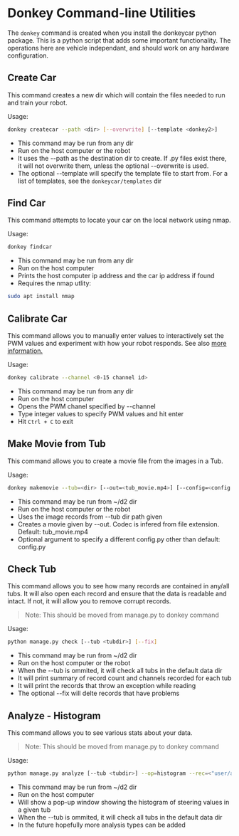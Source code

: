 # Donkey Command-line Utilities

The `donkey` command is created when you install the donkeycar python package. This is a python script that adds some important functionality. The operations here are vehicle independant, and should work on any hardware configuration.

## Create Car

This command creates a new dir which will contain the files needed to run and train your robot.

Usage:
```bash
donkey createcar --path <dir> [--overwrite] [--template <donkey2>]
```

* This command may be run from any dir
* Run on the host computer or the robot
* It uses the --path as the destination dir to create. If .py files exist there, it will not overwrite them, unless the optional --overwrite is used. 
* The optional --template will specify the template file to start from. For a list of templates, see the `donkeycar/templates` dir

## Find Car

This command attempts to locate your car on the local network using nmap.

Usage:
```bash
donkey findcar
```

* This command may be run from any dir
* Run on the host computer
* Prints the host computer ip address and the car ip address if found
* Requires the nmap utlity:
```bash
sudo apt install nmap
```

## Calibrate Car

This command allows you to manually enter values to interactively set the PWM values and experiment with how your robot responds.
See also [more information.](/guide/calibrate/)

Usage:
```bash
donkey calibrate --channel <0-15 channel id>
```

* This command may be run from any dir
* Run on the host computer
* Opens the PWM chanel specified by --channel
* Type integer values to specify PWM values and hit enter
* Hit `Ctrl + C` to exit


## Make Movie from Tub

This command allows you to create a movie file from the images in a Tub.

Usage:
```bash
donkey makemovie --tub=<dir> [--out=<tub_movie.mp4>] [--config=<config.py>]
```

* This command may be run from ~/d2 dir
* Run on the host computer or the robot
* Uses the image records from --tub dir path given
* Creates a movie given by --out. Codec is infered from file extension. Default: tub_movie.mp4
* Optional argument to specify a different config.py other than default: config.py



## Check Tub

This command allows you to see how many records are contained in any/all tubs. It will also open each record and ensure that the data is readable and intact. If not, it will allow you to remove corrupt records.

> Note: This should be moved from manage.py to donkey command

Usage:
```bash
python manage.py check [--tub <tubdir>] [--fix]
```

* This command may be run from ~/d2 dir
* Run on the host computer or the robot
* When the --tub is ommited, it will check all tubs in the default data dir
* It will print summary of record count and channels recorded for each tub
* It will print the records that throw an exception while reading
* The optional --fix will delte records that have problems

## Analyze - Histogram

This command allows you to see various stats about your data.

> Note: This should be moved from manage.py to donkey command

Usage:
```bash
python manage.py analyze [--tub <tubdir>] --op=histogram --rec=<"user/angle">
```

* This command may be run from ~/d2 dir
* Run on the host computer
* Will show a pop-up window showing the histogram of steering values in a given tub
* When the --tub is ommited, it will check all tubs in the default data dir
* In the future hopefully more analysis types can be added